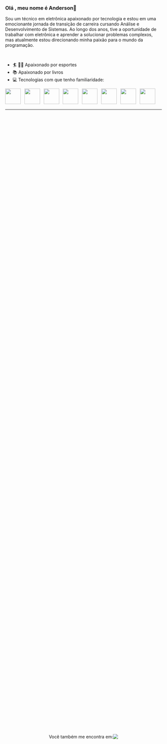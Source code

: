 ### Olá , meu nome é Anderson👋

<p> Sou um técnico em eletrônica apaixonado por tecnologia e estou em uma emocionante jornada de transição de carreira cursando Análise e Desenvolvimento de Sistemas. Ao longo dos anos, tive a oportunidade de trabalhar com eletrônica e aprender a solucionar problemas complexos, mas atualmente estou direcionando minha paixão para o mundo da programação.</p><br>

- 🏄 🤼‍♂️ Apaixonado por esportes
- 📚 Apaixonado por livros
- 💻 Tecnologias com que tenho familiaridade:

<p></p>

<div style="display: inline">
<img width="50" height="50" src="https://cdn.jsdelivr.net/gh/devicons/devicon/icons/java/java-plain-wordmark.svg" />&nbsp;&nbsp;
<img width="50" height="50" src="https://cdn.jsdelivr.net/gh/devicons/devicon/icons/spring/spring-original-wordmark.svg" />&nbsp;&nbsp;
<img width="50" height="50" src="https://cdn.jsdelivr.net/gh/devicons/devicon/icons/mysql/mysql-original-wordmark.svg" />&nbsp;&nbsp;
<img width="50" height="50" src="https://cdn.jsdelivr.net/gh/devicons/devicon/icons/javascript/javascript-original.svg" />&nbsp;&nbsp;
<img width="50" height="50" src="https://cdn.jsdelivr.net/gh/devicons/devicon/icons/css3/css3-original-wordmark.svg" />&nbsp;&nbsp;
<img width="50" height="50" src="https://cdn.jsdelivr.net/gh/devicons/devicon/icons/html5/html5-original-wordmark.svg" />&nbsp;&nbsp;
<img width="50" height="50" src="https://cdn.jsdelivr.net/gh/devicons/devicon/icons/c/c-original.svg" />&nbsp;&nbsp;
<img width="50" height="50" src="https://cdn.jsdelivr.net/gh/devicons/devicon/icons/python/python-original-wordmark.svg" />&nbsp;&nbsp;
</div>
<br>
<hr>
<div style="display: flex; justify-content: center; align-items: center; height: 100vh;">
 <span> Você também me encontra em: </span>
  <a href="https://www.linkedin.com/in/anderson-l-1136a414b">
    <img src="https://img.shields.io/badge/LinkedIn-0077B5?style=for-the-badge&logo=linkedin&logoColor=white">
  </a>
</div>
